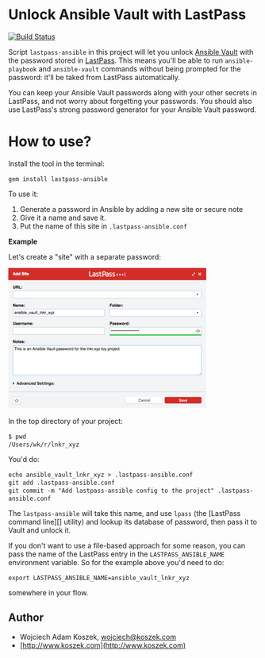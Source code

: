 # Unlock Ansible Vault with LastPass

[![Build Status](https://travis-ci.org/wkoszek/lastpass-ansible.svg?branch=master)](https://travis-ci.org/wkoszek/lastpass-ansible)

Script `lastpass-ansible` in this project will let you unlock [Ansible
Vault][] with the password stored in [LastPass][]. This means you'll be able
to run `ansible-playbook` and `ansible-vault` commands without being
prompted for the password: it'll be taked from LastPass automatically.

You can keep your Ansible Vault passwords along with your other
secrets in LastPass, and not worry about forgetting your passwords.
You should also use LastPass's strong password generator for your Ansible
Vault password.

# How to use?

Install the tool in the terminal:

	gem install lastpass-ansible

To use it:

1. Generate a password in Ansible by adding a new site or secure note
2. Give it a name and save it.
3. Put the name of this site in `.lastpass-ansible.conf`

**Example**

Let's create a "site" with a separate password:

![screenshot](doc/lastpass_ansible.png)

In the top directory of your project:

	$ pwd
	/Users/wk/r/lnkr_xyz

You'd do:

	echo ansible_vault_lnkr_xyz > .lastpass-ansible.conf
	git add .lastpass-ansible.conf
	git commit -m "Add lastpass-ansible config to the project" .lastpass-ansible.conf

The `lastpass-ansible` will take this name, and use `lpass` (the
[LastPass command line][] utility) and lookup its database of password, then
pass it to Vault and unlock it.

If you don't want to use a file-based approach for some reason, you can pass
the name of the LastPass entry in the `LASTPASS_ANSIBLE_NAME` environment
variable. So for the example above you'd need to do:

	export LASTPASS_ANSIBLE_NAME=ansible_vault_lnkr_xyz

somewhere in your flow.

[Ansible Vault]: http://docs.ansible.com/ansible/playbooks_vault.html
[LastPass]: https://www.lastpass.com

## Author

- Wojciech Adam Koszek, [wojciech@koszek.com](mailto:wojciech@koszek.com)
- [http://www.koszek.com](http://www.koszek.com)
